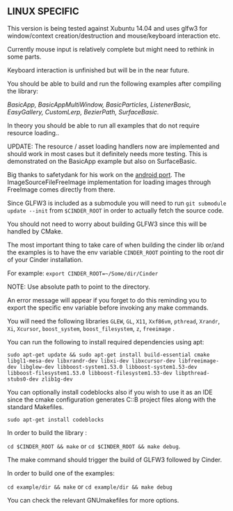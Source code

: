 LINUX SPECIFIC
--------------

This version is being tested against Xubuntu 14.04 and uses glfw3 for window/context creation/destruction and mouse/keyboard interaction etc.

Currently mouse input is relatively complete but might need to rethink in some parts.

Keyboard interaction is unfinished but will be in the near future.

You should be able to build and run the following examples after compiling the library:

*BasicApp, BasicAppMultiWindow, BasicParticles, ListenerBasic, EasyGallery, CustomLerp, BezierPath, SurfaceBasic.*

In theory you should be able to run all examples that do not require resource loading.. 

UPDATE: The resource / asset loading handlers now are implemented and should work in most cases but it definitely needs more testing. 
This is demonstrated on the BasicApp example but also on SurfaceBasic.

Big thanks to safetydank for his work on the [android port](https://github.com/safetydank/Cinder/). The ImageSourceFileFreeImage implementation for loading images through FreeImage comes directly from there. 

Since GLFW3 is included as a submodule you will need to run `git submodule update --init` from `$CINDER_ROOT` in order to actually fetch the source code.

You should not need to worry about building GLFW3 since this will be handled by CMake.

The most important thing to take care of when building the cinder lib or/and the examples is to have the env variable `CINDER_ROOT` pointing to the root dir of your Cinder installation.

For example:
`export CINDER_ROOT=~/Some/dir/Cinder`

NOTE: Use absolute path to point to the directory.

An error message will appear if you forget to do this reminding you to export the specific env variable before invoking any make commands.

You will need the following libraries `GLEW`, `GL`, `X11`, `Xxf86vm`, `pthread`, `Xrandr`, `Xi`, `Xcursor`, `boost_system`, `boost_filesystem`, `z`, `freeimage` .


You can run the following to install required dependencies using apt:

`sudo apt-get update && sudo apt-get install build-essential cmake libgl1-mesa-dev libxrandr-dev libxi-dev libxcursor-dev libfreeimage-dev libglew-dev libboost-system1.53.0 libboost-system1.53-dev libboost-filesystem1.53.0 libboost-filesystem1.53-dev libpthread-stubs0-dev zlib1g-dev` 

You can optionally install codeblocks also if you wish to use it as an IDE since the cmake configuration generates C::B project files along with the standard Makefiles. 

`sudo apt-get install codeblocks`

In order to build the library :

`cd $CINDER_ROOT && make` or `cd $CINDER_ROOT && make debug`.

The make command should trigger the build of GLFW3 followed by Cinder.

In order to build one of the examples:

`cd example/dir && make` or `cd example/dir && make debug` 

You can check the relevant GNUmakefiles for more options.
